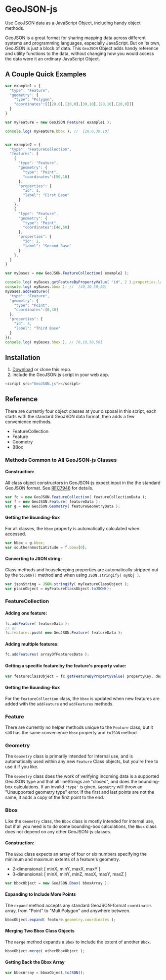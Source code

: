 # GeoJSON-js

Use GeoJSON data as a JavaScript Object, including handy object methods.

GeoJSON is a great format for sharing mapping data across different systems and
programming languages, especially JavaScript. But on its own, GeoJSON is just a
block of data. This `GeoJSON` Object adds handy reference and utility functions
to the data, without changing how you would access the data were it an ordinary
JavaScript Object.

## A Couple Quick Examples

```js
var example1 = {
  "type": "Feature",
  "geometry": {
    "type": "Polygon",
    "coordinates":[[[20,0],[30,0],[30,10],[20,10],[20,0]]]
  }
}

var myFeature = new GeoJSON.Feature( example1 );

console.log( myFeature.bbox ); //  [20,0,30,10]


var example2 = {
  "type": "FeatureCollection",
  "features": [
    {
      "type": "Feature",
      "geometry": {
        "type": "Point",
        "coordinates":[50,10]
      },
      "properties": {
        "id": 1,
        "label": "First Base"
      }
    },
    {
      "type": "Feature",
      "geometry": {
        "type": "Point",
        "coordinates":[40,50]
      },
      "properties": {
        "id": 2,
        "label": "Second Base"
      }
    },
  ]
}

var myBases = new GeoJSON.FeatureCollection( example2 );

console.log( myBases.getFeatureByPropertyValue( "id", 2 ).properties.label ); //  "Second Base"
console.log( myBases.bbox ); //  [40,10,50,50]
myBases.addFeature({
  "type": "Feature",
  "geometry": {
    "type": "Point",
    "coordinates":[0,40]
  },
  "properties": {
    "id": 3,
    "label": "Third Base"
  }
});
console.log( myBases.bbox ); // [0,10,50,50]
```

## Installation

1. [Download](https://github.com/lacockj/GeoJSON-js/archive/master.zip) or clone this repo.
2. Include the GeoJSON.js script in your web app.

```js
<script src="GeoJSON.js"></script>
```

## Reference

There are currently four object classes at your disposal in this script, each
starts with the standard GeoJSON data format, then adds a few convenience methods.

- FeatureCollection
- Feature
- Geometry
- BBox

### Methods Common to All GeoJSON-js Classes

#### Construction:

All class object constructors in GeoJSON-js expect input in the the standard
GeoJSON format. See [RFC7946](https://tools.ietf.org/html/rfc7946) for details.

```js
var fc = new GeoJSON.FeatureCollection( featureCollectionData );
var f = new GeoJSON.Feature( featureData );
var g = new GeoJSON.Geometry( featureGeometryData );

```

#### Getting the Bounding-Box

For all classes, the `bbox` property is automatically calculated when accessed.

```js
var bbox = g.bbox;
var southernmostLatitude = f.bbox[0];
```

#### Converting to JSON string:

Class methods and housekeeping properties are automatically stripped out by the
`toJSON()` method and when using `JSON.stringify( myObj )`.

```js
var jsonString = JSON.stringify( myFeatureClassObject );
var plainObject = myFeatureClassObject.toJSON();
```

### FeatureCollection

#### Adding one feature:

```js
fc.addFeature( featureData );
// or
fc.features.push( new GeoJSON.Feature( featureData );
```

#### Adding multiple features:

```js
fc.addFeatures( arrayOfFeaturesData );
```

#### Getting a specific feature by the feature's property value:

```js
var featureClassObject = fc.getFeatureByPropertyValue( propertyKey, desiredValue );
```

#### Getting the Bounding-Box

For the `FeatureCollection` class, the `bbox` is updated when new features are
added with the `addFeature` and `addFeatures` methods.

### Feature

There are currently no helper methods unique to the `Feature` class, but it
still has the same convenience `bbox` property and `toJSON` method.

### Geometry

The `Geometry` class is primarily intended for internal use, and is automatically used
within any new `Feature` Class objects, but you're free to use it if you like.

The `Geometry` class does the work of verifying incoming data is a supported
GeoJSON type and that all lineStrings are "closed", and does the bounding-box
calculations. If an invalid `'type'` is given, `Geometry` will throw an
"Unsupported geometry type" error. If the first and last points are not the
same, it adds a copy of the first point to the end.

### Bbox

Like the `Geometry` class, the `Bbox` class is mostly intended for internal use,
but if all you need is to do some bounding-box calculations, the `Bbox` class
does not depend on any other GeoJSON-js classes.

#### Construction:

The `BBox` class expects an array of four or six numbers specifying the minimum
and maximum extents of a feature's geometry.
- 2-dimensional: [ minX, minY, maxX, maxY ]
- 3-dimensional: [ minX, minY, minZ, maxX, maxY, maxZ ]

```js
var bboxObject = new GeoJSON.Bbox( bboxArray );
```

#### Expanding to Include More Points

The `expand` method accepts any standard GeoJSON-format `coordinates` array,
from "Point" to "MultiPolygon" and anywhere between.

```js
bboxObject.expand( feature.geometry.coordinates );
```

#### Merging Two Bbox Class Objects

The `merge` method expands a `Bbox` to include the extent of another `Bbox`.

```js
bboxObject.merge( otherBboxObject );
```

#### Getting Back the Bbox Array

```js
var bboxArray = bboxObject.toJSON();
```
